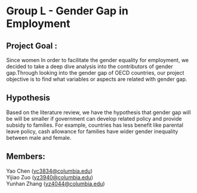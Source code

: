 # Group L - Gender Gap in Employment
## Project Goal :
Since women In order to facilitate the gender equality for employment, we decided to take a deep dive analysis into the contributors of gender gap.Through looking into the gender gap of OECD countries, our project objective is to find what variables or aspects are related with gender gap.


## Hypothesis 
Based on the literature review, we have the hypothesis that gender gap will be will be smaller if government can develop related policy and provide subsidy to families. For example, countries has less benefit like parental leave policy, cash allowance for families have wider gender inequality between male and female. 

 
## Members:
Yao Chen (yc3834@columbia.edu)  
Yijiao Zuo (yz3940@columbia.edu)  
Yunhan Zhang (yz4044@columbia.edu)  
